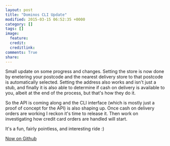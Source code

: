 ```yaml
---
layout: post
title: "Dominos CLI Update"
modified: 2015-03-15 06:52:35 +0000
category: []
tags: []
image:
  feature: 
  credit: 
  creditlink: 
comments: True
share: 
---
```


Small update on some progress and changes. Setting the store is now done by
enetering your postcode and the nearest delivery store to that postcode is 
automatically selected. Setting the address also works and isn't just a stub,
and finally it is also able to determine if cash on delivery is available to you,
albeit at the end of the process, but that's how they do it.

<script type="text/javascript" src="https://asciinema.org/a/17706.js" id="asciicast-17706" async></script>

So the API is coming along and the CLI interface (which is mostly just a proof
of concept for the API) is also shaping up. Once cash on delivery orders are working
I reckon it's time to release it. Then work on investigating how credit card orders
are handled will start.

It's a fun, fairly pointless, and interesting ride :)

[Now on Github](https://github.com/Svenito/dominos)

